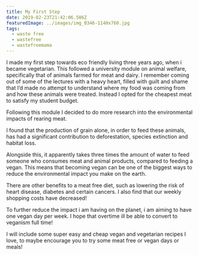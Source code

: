 ```yaml
---
title: My First Step
date: 2019-02-23T21:42:06.586Z
featuredImage: ../images/img_0346-1140x760.jpg
tags:
  - waste free
  - wastefree
  - wastefreemama
---
```

I made my first step towards eco friendly living three years ago, when i became vegetarian. This followed a university module on animal welfare, specifically that of animals farmed for meat and dairy. I remember coming out of some of the lectures with a heavy heart, filled with guilt and shame that I’d made no attempt to understand where my food was coming from and how these animals were treated. Instead I opted for the cheapest meat to satisfy my student budget.

Following this module I decided to do more research into the environmental impacts of rearing meat.

I found that the production of grain alone, in order to feed these animals, has had a significant contribution to deforestation, species extinction and habitat loss.

Alongside this, it apparently takes three times the amount of water to feed someone who consumes meat and animal products, compared to feeding a vegan. This means that becoming vegan can be one of the biggest ways to reduce the environmental impact you make on the earth.

There are other benefits to a meat free diet, such as lowering the risk of heart disease, diabetes and certain cancers. I also find that our weekly shopping costs have decreased!

To further reduce the impact i am having on the planet, i am aiming to have one vegan day per week. I hope that overtime ill be able to convert to veganism full time!

I will include some super easy and cheap vegan and vegetarian recipes I love, to maybe encourage you to try some meat free or vegan days or meals!